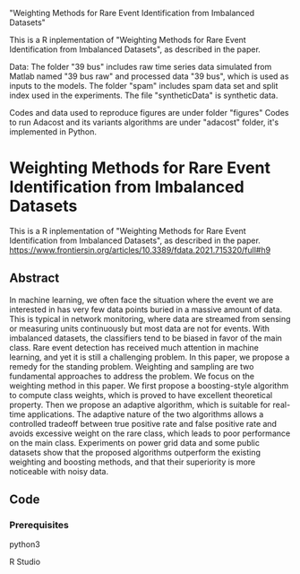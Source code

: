 "Weighting Methods for Rare Event Identification from Imbalanced Datasets"

This is a R inplementation of "Weighting Methods for Rare Event Identification from Imbalanced Datasets", as described in the paper.

Data:
The folder "39 bus" includes raw time series data simulated from Matlab named "39 bus raw" and processed data "39 bus", which is used as inputs to the models.
The folder "spam" includes spam data set and split index used in the experiments.
The file "syntheticData" is synthetic data.

Codes and data used to reproduce figures are under folder "figures"
Codes to run Adacost and its variants algorithms are under "adacost" folder, it's
implemented in Python.

# Weighting Methods for Rare Event Identification from Imbalanced Datasets
This is a R inplementation of "Weighting Methods for Rare Event Identification from Imbalanced Datasets", as described in the paper.
https://www.frontiersin.org/articles/10.3389/fdata.2021.715320/full#h9
## Abstract
In machine learning, we often face the situation where the event we are interested in has very few data points buried in a massive amount of data. This is typical in network monitoring, where data are streamed from sensing or measuring units continuously but most data are not for events. With imbalanced datasets, the classifiers tend to be biased in favor of the main class. Rare event detection has received much attention in machine learning, and yet it is still a challenging problem. In this paper, we propose a remedy for the standing problem. Weighting and sampling are two fundamental approaches to address the problem. We focus on the weighting method in this paper. We first propose a boosting-style algorithm to compute class weights, which is proved to have excellent theoretical property. Then we propose an adaptive algorithm, which is suitable for real-time applications. The adaptive nature of the two algorithms allows a controlled tradeoff between true positive rate and false positive rate and avoids excessive weight on the rare class, which leads to poor performance on the main class. Experiments on power grid data and some public datasets show that the proposed algorithms outperform the existing weighting and boosting methods, and that their superiority is more noticeable with noisy data.

## Code

### Prerequisites

python3

R Studio






